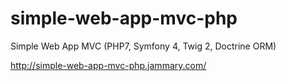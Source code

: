 # simple-web-app-mvc-php
Simple Web App MVC (PHP7, Symfony 4, Twig 2, Doctrine ORM)

http://simple-web-app-mvc-php.jammary.com/
